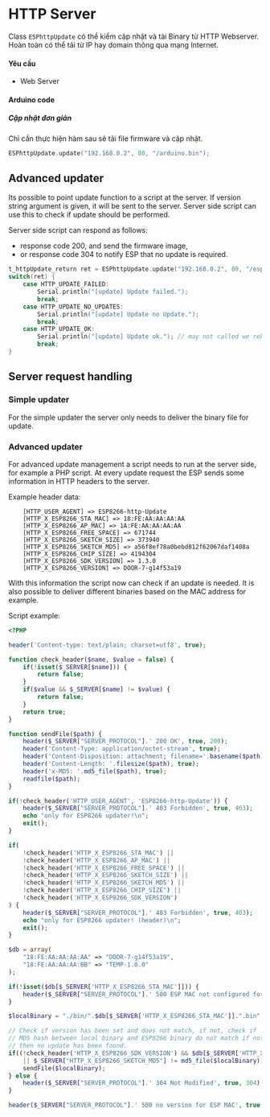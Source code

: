 
# HTTP Server

Class `ESPhttpUpdate` có thể kiểm cập nhật và tài Binary từ HTTP Webserver.
Hoàn toàn có thể tải từ IP hay domain thông qua mạng Internet.

#### Yêu cầu
 - Web Server

#### Arduino code

##### Cập nhật đơn giản

Chỉ cần thực hiện hàm sau sẽ tải file firmware và cập nhật.

```cpp
ESPhttpUpdate.update("192.168.0.2", 80, "/arduino.bin");
```

## Advanced updater

Its possible to point update function to a script at the server.
If version string argument is given, it will be sent to the server.
Server side script can use this to check if update should be performed.

Server side script can respond as follows:
- response code 200, and send the firmware image,
- or response code 304 to notify ESP that no update is required.

```cpp
t_httpUpdate_return ret = ESPhttpUpdate.update("192.168.0.2", 80, "/esp/update/arduino.php", "optional current version string here");
switch(ret) {
    case HTTP_UPDATE_FAILED:
        Serial.println("[update] Update failed.");
        break;
    case HTTP_UPDATE_NO_UPDATES:
        Serial.println("[update] Update no Update.");
        break;
    case HTTP_UPDATE_OK:
        Serial.println("[update] Update ok."); // may not called we reboot the ESP
        break;
}
```

## Server request handling

### Simple updater

For the simple updater the server only needs to deliver the binary file for update.

### Advanced updater

For advanced update management a script needs to run at the server side, for example a PHP script.
At every update request the ESP sends some information in HTTP headers to the server.

Example header data:
```
    [HTTP_USER_AGENT] => ESP8266-http-Update
    [HTTP_X_ESP8266_STA_MAC] => 18:FE:AA:AA:AA:AA
    [HTTP_X_ESP8266_AP_MAC] => 1A:FE:AA:AA:AA:AA
    [HTTP_X_ESP8266_FREE_SPACE] => 671744
    [HTTP_X_ESP8266_SKETCH_SIZE] => 373940
    [HTTP_X_ESP8266_SKETCH_MD5] => a56f8ef78a0bebd812f62067daf1408a
    [HTTP_X_ESP8266_CHIP_SIZE] => 4194304
    [HTTP_X_ESP8266_SDK_VERSION] => 1.3.0
    [HTTP_X_ESP8266_VERSION] => DOOR-7-g14f53a19
```

With this information the script now can check if an update is needed. It is also possible to deliver different binaries based on the MAC address for example.

Script example:

```php
<?PHP

header('Content-type: text/plain; charset=utf8', true);

function check_header($name, $value = false) {
    if(!isset($_SERVER[$name])) {
        return false;
    }
    if($value && $_SERVER[$name] != $value) {
        return false;
    }
    return true;
}

function sendFile($path) {
    header($_SERVER["SERVER_PROTOCOL"].' 200 OK', true, 200);
    header('Content-Type: application/octet-stream', true);
    header('Content-Disposition: attachment; filename='.basename($path));
    header('Content-Length: '.filesize($path), true);
    header('x-MD5: '.md5_file($path), true);
    readfile($path);
}

if(!check_header('HTTP_USER_AGENT', 'ESP8266-http-Update')) {
    header($_SERVER["SERVER_PROTOCOL"].' 403 Forbidden', true, 403);
    echo "only for ESP8266 updater!\n";
    exit();
}

if(
    !check_header('HTTP_X_ESP8266_STA_MAC') ||
    !check_header('HTTP_X_ESP8266_AP_MAC') ||
    !check_header('HTTP_X_ESP8266_FREE_SPACE') ||
    !check_header('HTTP_X_ESP8266_SKETCH_SIZE') ||
    !check_header('HTTP_X_ESP8266_SKETCH_MD5') ||
    !check_header('HTTP_X_ESP8266_CHIP_SIZE') ||
    !check_header('HTTP_X_ESP8266_SDK_VERSION')
) {
    header($_SERVER["SERVER_PROTOCOL"].' 403 Forbidden', true, 403);
    echo "only for ESP8266 updater! (header)\n";
    exit();
}

$db = array(
    "18:FE:AA:AA:AA:AA" => "DOOR-7-g14f53a19",
    "18:FE:AA:AA:AA:BB" => "TEMP-1.0.0"
);

if(!isset($db[$_SERVER['HTTP_X_ESP8266_STA_MAC']])) {
    header($_SERVER["SERVER_PROTOCOL"].' 500 ESP MAC not configured for updates', true, 500);
}

$localBinary = "./bin/".$db[$_SERVER['HTTP_X_ESP8266_STA_MAC']].".bin";

// Check if version has been set and does not match, if not, check if
// MD5 hash between local binary and ESP8266 binary do not match if not.
// then no update has been found.
if((!check_header('HTTP_X_ESP8266_SDK_VERSION') && $db[$_SERVER['HTTP_X_ESP8266_STA_MAC']] != $_SERVER['HTTP_X_ESP8266_VERSION'])
    || $_SERVER["HTTP_X_ESP8266_SKETCH_MD5"] != md5_file($localBinary)) {
    sendFile($localBinary);
} else {
    header($_SERVER["SERVER_PROTOCOL"].' 304 Not Modified', true, 304);
}

header($_SERVER["SERVER_PROTOCOL"].' 500 no version for ESP MAC', true, 500);

```
